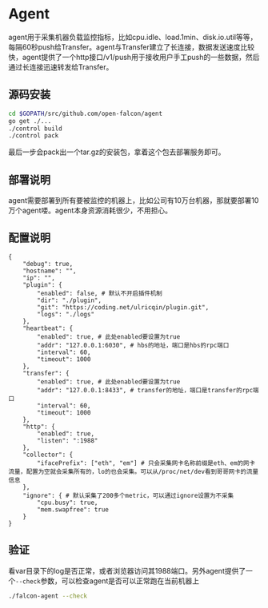 # Agent

agent用于采集机器负载监控指标，比如cpu.idle、load.1min、disk.io.util等等，每隔60秒push给Transfer。agent与Transfer建立了长连接，数据发送速度比较快，agent提供了一个http接口/v1/push用于接收用户手工push的一些数据，然后通过长连接迅速转发给Transfer。

## 源码安装

```bash
cd $GOPATH/src/github.com/open-falcon/agent
go get ./...
./control build
./control pack
```

最后一步会pack出一个tar.gz的安装包，拿着这个包去部署服务即可。

## 部署说明

agent需要部署到所有要被监控的机器上，比如公司有10万台机器，那就要部署10万个agent喽。agent本身资源消耗很少，不用担心。

## 配置说明


```
{
    "debug": true,
    "hostname": "",
    "ip": "",
    "plugin": {
        "enabled": false, # 默认不开启插件机制
        "dir": "./plugin",
        "git": "https://coding.net/ulricqin/plugin.git",
        "logs": "./logs"
    },
    "heartbeat": {
        "enabled": true, # 此处enabled要设置为true
        "addr": "127.0.0.1:6030", # hbs的地址，端口是hbs的rpc端口
        "interval": 60,
        "timeout": 1000
    },
    "transfer": {
        "enabled": true, # 此处enabled要设置为true
        "addr": "127.0.0.1:8433", # transfer的地址，端口是transfer的rpc端口
        "interval": 60,
        "timeout": 1000
    },
    "http": {
        "enabled": true,
        "listen": ":1988"
    },
    "collector": {
        "ifacePrefix": ["eth", "em"] # 只会采集网卡名称前缀是eth、em的网卡流量，配置为空就会采集所有的，lo的也会采集。可以从/proc/net/dev看到哥哥网卡的流量信息
    },
    "ignore": { # 默认采集了200多个metric，可以通过ignore设置为不采集
        "cpu.busy": true,
        "mem.swapfree": true
    }
}

```

## 验证

看var目录下的log是否正常，或者浏览器访问其1988端口。另外agent提供了一个`--check`参数，可以检查agent是否可以正常跑在当前机器上

```bash
./falcon-agent --check
```
